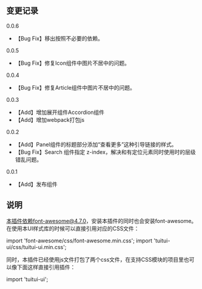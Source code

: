 
## 变更记录
0.0.6
- 【Bug Fix】移出按照不必要的依赖。

0.0.5
- 【Bug Fix】修复Icon组件中图片不居中的问题。

0.0.4
- 【Bug Fix】修复Article组件中图片不居中的问题。

0.0.3
- 【Add】增加展开组件Accordion组件
- 【Add】增加webpack打包js

0.0.2
- 【Add】Panel组件的标题部分添加“查看更多”这种引导链接的样式。
- 【Bug Fix】Search 组件指定 z-index，解决和有定位元素同时使用时的层级错乱问题。

0.0.1
- 【Add】发布组件


## 说明
本插件依赖font-awesome@4.7.0，安装本插件的同时也会安装font-awesome。在使用本UI样式库的时候可以直接引用对应的CSS文件：

import 'font-awesome/css/font-awesome.min.css';
import 'tuitui-ui/css/tuitui-ui.min.css';


同时，本插件已经使用js文件打包了两个css文件，在支持CSS模块的项目里也可以像下面这样直接引用插件：

import 'tuitui-ui';



